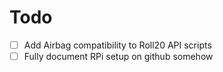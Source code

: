 # Todo

- [ ] Add Airbag compatibility to Roll20 API scripts
- [ ] Fully document RPi setup on github somehow
